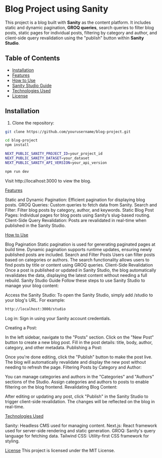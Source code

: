 # Blog Project using Sanity

This project is a blog built with **Sanity** as the content platform. It includes static and dynamic pagination, **GROQ queries**, search queries to filter blog posts, static pages for individual posts, filtering by category and author, and client-side query revalidation using the "publish" button within **Sanity Studio**.

## Table of Contents

- [Installation](#installation)
- [Features](#features)
- [How to Use](#how-to-use)
- [Sanity Studio Guide](#sanity-studio-guide)
- [Technologies Used](#technologies-used)
- [License](#license)

## Installation

1. Clone the repository:

 ```bash
 git clone https://github.com/yourusername/blog-project.git
 ```

```bash
cd blog-project
npm install
```

```bash
NEXT_PUBLIC_SANITY_PROJECT_ID=your_project_id
NEXT_PUBLIC_SANITY_DATASET=your_dataset
NEXT_PUBLIC_SANITY_API_VERSION=your_api_version
```

```bash
npm run dev
```

Visit http://localhost:3000 to view the blog.

[Features](#features)

Static and Dynamic Pagination: Efficient pagination for displaying blog posts.
GROQ Queries: Custom queries to fetch data from Sanity.
Search and Filter: Filter blog posts by category, author, and keywords.
Static Blog Post Pages: Individual pages for blog posts using Sanity’s slug-based routing.
Client-Side Query Revalidation: Posts are revalidated in real-time when published in the Sanity Studio.

[How to Use](#how-to-use)

Blog Pagination
Static pagination is used for generating paginated pages at build time.
Dynamic pagination supports runtime updates, ensuring newly published posts are included.
Search and Filter Posts
Users can filter posts based on categories or authors.
The search functionality allows users to find posts by title or content using GROQ queries.
Client-Side Revalidation
Once a post is published or updated in Sanity Studio, the blog automatically revalidates the data, displaying the latest content without needing a full rebuild.
Sanity Studio Guide
Follow these steps to use Sanity Studio to manage your blog content:

Access the Sanity Studio:
To open the Sanity Studio, simply add /studio to your blog's URL. For example:

```bash
http://localhost:3000/studio
```

Log in:
Sign in using your Sanity account credentials.

Creating a Post:

In the left sidebar, navigate to the "Posts" section.
Click on the "New Post" button to create a new blog post.
Fill in the post details: title, body, author, category, and other metadata.
Publishing a Post:

Once you're done editing, click the "Publish" button to make the post live.
The blog will automatically revalidate and display the new post without needing to refresh the page.
Filtering Posts by Category and Author:

You can manage categories and authors in the "Categories" and "Authors" sections of the Studio.
Assign categories and authors to posts to enable filtering on the blog frontend.
Revalidating Blog Content:

After editing or updating any post, click "Publish" in the Sanity Studio to trigger client-side revalidation.
The changes will be reflected on the blog in real-time.

[Technologies Used](#technologies-used)

Sanity: Headless CMS used for managing content.
Next.js: React framework used for server-side rendering and static generation.
GROQ: Sanity's query language for fetching data.
Tailwind CSS: Utility-first CSS framework for styling.

[License](#license)
This project is licensed under the MIT License.
